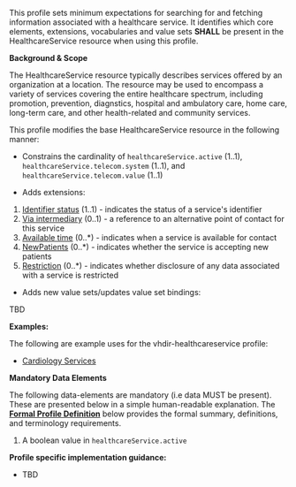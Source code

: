 This profile sets minimum expectations for searching for and fetching information associated with a healthcare service. It identifies which core elements, extensions, vocabularies and value sets **SHALL** be present in the HealthcareService resource when using this profile.

**Background & Scope**

The HealthcareService resource typically describes services offered by an organization at a location. The resource may be used to encompass a variety of services covering the entire healthcare spectrum, including promotion, prevention, diagnstics, hospital and ambulatory care, home care, long-term care, and other health-related and community services.

This profile modifies the base HealthcareService resource in the following manner:

*  Constrains the cardinality of `healthcareService.active` (1..1), `healthcareService.telecom.system` (1..1), and `healthcareService.telecom.value` (1..1)

*  Adds extensions:

1.  [Identifier status](StructureDefinition-identifier-status.html) (1..1) - indicates the status of a service's identifier
1.  [Via intermediary](StructureDefinition-contactpoint-viaintermediary.html) (0..1) - a reference to an alternative point of contact for this service
1.  [Available time](StructureDefinition-contactpoint-availabletime.html) (0..*) - indicates when a service is available for contact
1.  [NewPatients](StructureDefinition-newpatients.html) (0..*) - indicates whether the service is accepting new patients
1.  [Restriction](StructureDefinition-usage-restriction.html) (0..*) - indicates whether disclosure of any data associated with a service is restricted

*  Adds new value sets/updates value set bindings:

TBD


**Examples:**

The following are example uses for the vhdir-healthcareservice profile:

-  [Cardiology Services](HealthcareService-ffcardiology.html)


**Mandatory Data Elements**

The following data-elements are mandatory (i.e data MUST be present). These are presented below in a simple human-readable explanation. The [**Formal Profile Definition**](#profile) below provides the  formal summary, definitions, and  terminology requirements.   


1.  A boolean value in `healthcareService.active`


**Profile specific implementation guidance:**

- TBD

